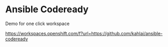 # Ansible Codeready

Demo for one click workspace

https://workspaces.openshift.com/f?url=https://github.com/kahlai/ansible-codeready